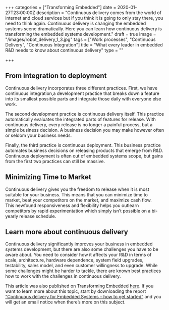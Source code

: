 +++
categories = ["Transforming Embedded"]
date = 2020-01-27T23:00:00Z
description = "Continuous delivery comes from the world of internet and cloud services but if you think it is going to only stay there, you need to think again. Continuous delivery is changing the embedded systems scene dramatically. Here you can learn how continuous delivery is transforming the embedded systems development."
draft = true
image = "/images/robot_delivery_1_3.jpg"
tags = ["Work processes", "Continuous Delivery", "Continuous Integration"]
title = "What every leader in embedded R&D needs to know about continuous delivery"
type = ""

+++
## From integration to deployment

Continuous delivery incorporates three different practices. First, we have continuous integration,a development practice that breaks down a feature into its smallest possible parts and integrate those daily with everyone else work.

The second development practice is continuous delivery itself. This practice automatically evaluates the integrated parts of features for release. With continuous delivery, every release is no longer a painful process, but a simple business decision. A business decision you may make however often or seldom your business needs.

Finally, the third practice is continuous deployment. This business practice automates business decisions on releasing products that emerge from R&D. Continuous deployment is often out of embedded systems scope, but gains from the first two practices can still be massive.

## Minimizing Time to Market

Continuous delivery gives you the freedom to release when it is most suitable for your business. This means that you can minimize time to market, beat your competitors on the market, and maximize cash flow.  
This newfound responsiveness and flexibility helps you outlearn competitors by rapid experimentation which simply isn’t possible on a bi-yearly release schedule.

## Learn more about continuous delivery

Continuous delivery significantly improves your business in embedded systems development, but there are also some challenges you have to be aware about. You need to consider how it affects your R&D in terms of scale, architecture, hardware dependence, system field upgrades, testability, sales model, and even customer willingness to upgrade. While some challenges might be harder to tackle, there are known best practices how to work with the challenges in continuous delivery.

This article was also published on Transforming Embedded [here](https://transformingembedded.sigmatechnology.se/insight-post/what-every-leader-in-embedded-rd-needs-to-know-about-continuous-delivery/ "What every leader in embedded R&D needs to know about continuous delivery"). If you want to learn more about this topic, start by downloading the report [“Continuous delivery for Embedded Systems – how to get started”](https://transformingembedded.sigmatechnology.se/continuous-delivery-guide/ "Continuous delivery for Embedded Systems – how to get started") and you will get an email notice when there’s more on this subject.